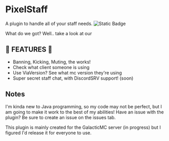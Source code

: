 # PixelStaff
A plugin to handle all of your staff needs.
![Static Badge](https://img.shields.io/badge/Release-1.0.0b?style=flat-square&labelColor=red)


What do we got?
Well.. take a look at our

## 🌟 FEATURES 🌟
- Banning, Kicking, Muting, the works!
- Check what client someone is using
- Use ViaVersion? See what mc version they're using
- Super secret staff chat, with DiscordSRV support! (soon)

## Notes
I'm kinda new to Java programming, so my code may not be perfect, but I am going to make it work to the best of my abilities!
Have an issue with the plugin? Be sure to create an issue on the issues tab.

This plugin is mainly created for the GalacticMC server (in progress) but I figured I'd release it for everyone to use.